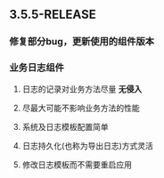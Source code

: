 ## 3.5.5-RELEASE
### 修复部分bug，更新使用的组件版本

### 业务日志组件

1. 日志的记录对业务方法尽量 **无侵入**

2. 尽最大可能不影响业务方法的性能

3. 系统及日志模板配置简单

4. 日志持久化(也称为导出日志)方式灵活

5. 修改日志模板而不需要重启应用
